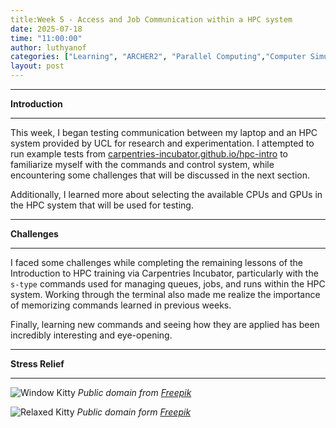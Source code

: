 ```yaml
---
title:Week 5 - Access and Job Communication within a HPC system
date: 2025-07-18
time: "11:00:00"
author: luthyanof
categories: ["Learning", "ARCHER2", "Parallel Computing","Computer Simulations"] 
layout: post
---
```

___________________________________________________________________________________________________________________________________
**Introduction**
___________________________________________________________________________________________________________________________________

This week, I began testing communication between my laptop and an HPC system provided by UCL for research and experimentation. I attempted to run example tests from [carpentries-incubator.github.io/hpc-intro](https://carpentries-incubator.github.io/hpc-intro/) to familiarize myself with the commands and control system, while encountering some challenges that will be discussed in the next section.

Additionally, I learned more about selecting the available CPUs and GPUs in the HPC system that will be used for testing.
___________________________________________________________________________________________________________________________________
**Challenges**
___________________________________________________________________________________________________________________________________

I faced some challenges while completing the remaining lessons of the Introduction to HPC training via Carpentries Incubator, particularly with the `s-type` commands used for managing queues, jobs, and runs within the HPC system. Working through the terminal also made me realize the importance of memorizing commands learned in previous weeks.

Finally, learning new commands and seeing how they are applied has been incredibly interesting and eye-opening.

___________________________________________________________________________________________________________________________________
**Stress Relief**
___________________________________________________________________________________________________________________________________

![Window Kitty](/in2research_journeys/images/2025/07/view-beautiful-persian-domestic-cat-2.jpg)
*Public domain from [Freepik](https://www.freepik.com/free-ai-image/view-beautiful-persian-domestic-cat_299691902.htm#fromView=keyword&page=1&position=39&uuid=f7ec4c17-8723-495e-92fb-20cab55cb45e&query=Cute+Cat)*

![Relaxed Kitty](/in2research_journeys/images/2025/07/view-beautiful-persian-domestic-cat.jpg)
*Public domain form [Freepik](https://www.freepik.com/free-ai-image/view-beautiful-persian-domestic-cat_299691816.htm)*
